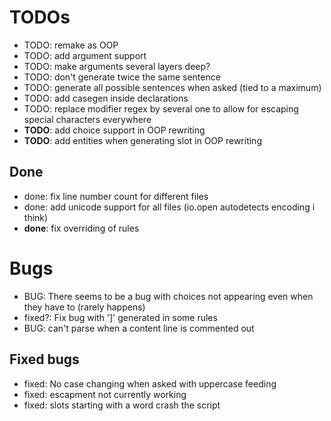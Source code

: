 # TODOs

- TODO: remake as OOP
- TODO: add argument support
- TODO: make arguments several layers deep?
- TODO: don't generate twice the same sentence
- TODO: generate all possible sentences when asked (tied to a maximum)
- TODO: add casegen inside declarations
- TODO: replace modifier regex by several one to allow for escaping special characters everywhere
- **TODO**: add choice support in OOP rewriting
- **TODO**: add entities when generating slot in OOP rewriting

## Done

- done: fix line number count for different files
- done: add unicode support for all files (io.open autodetects encoding i think)
- **done**: fix overriding of rules

# Bugs

- BUG: There seems to be a bug with choices not appearing even when they have to (rarely happens)
- fixed?: Fix bug with ']' generated in some rules
- BUG: can't parse when a content line is commented out

## Fixed bugs

- fixed: No case changing when asked with uppercase feeding
- fixed: escapment not currently working
- fixed: slots starting with a word crash the script

